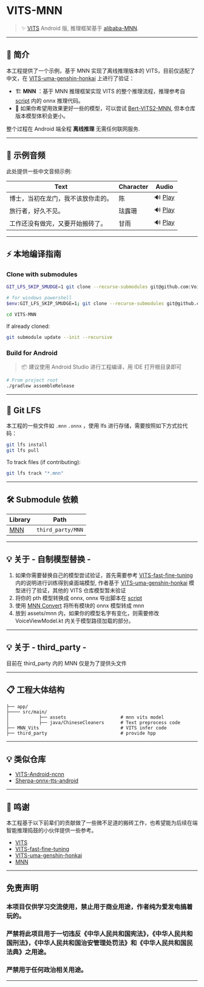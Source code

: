 # VITS-MNN

> ✨ [VITS](https://github.com/Plachtaa/VITS-fast-fine-tuning) Android 版, 推理框架基于 [alibaba-MNN](https://github.com/alibaba/MNN).

---

## 🧠 简介

本工程提供了一个示例，基于 MNN 实现了离线推理版本的 VITS，目前仅适配了中文，在 [VITS-uma-genshin-honkai](https://huggingface.co/spaces/zomehwh/vits-uma-genshin-honkai/tree/main) 上进行了验证：

- 🏗 **MNN** ：基于 MNN 推理框架实现 VITS 的整个推理流程，推理参考自 [script](onnx_export/script) 内的 onnx 推理代码。
- 🧠 如果你希望用效果更好一些的模型，可以尝试 [Bert-VITS2-MNN](https://github.com/Voine/Bert-VITS2-MNN), 但本仓库版本模型体积会更小。

整个过程在 Android 端全程 **离线推理** 无需任何联网服务.


---


## 🎵 示例音频

此处提供一些中文音频示例:

| Text               | Character | Audio                                                                                      |
|--------------------|-----------|--------------------------------------------------------------------------------------------|
| 博士，当初在龙门，我不该放你走的。  | 陈         | 🔊 [Play](https://github.com/user-attachments/assets/a6fc4022-e473-41e3-89da-0f5c9741a4c4) |
| 旅行者，好久不见。          | 珐露珊       | 🔊 [Play](https://github.com/user-attachments/assets/60a96546-1e18-43b8-9a6a-3c9bfd5eca42) |
| 工作还没有做完，又要开始搬砖了。   | 甘雨        | 🔊 [Play](https://github.com/user-attachments/assets/7482e892-630f-47ee-829f-336ceb9525c4)                                                   |

---

## ⚡ 本地编译指南

### Clone with submodules

```bash
GIT_LFS_SKIP_SMUDGE=1 git clone --recurse-submodules git@github.com:Voine/VITS-MNN.git

# for windows powershell
$env:GIT_LFS_SKIP_SMUDGE=1; git clone --recurse-submodules git@github.com:Voine/VITS-MNN.git

cd VITS-MNN
```

If already cloned:

```bash
git submodule update --init --recursive
```

### Build for Android

> 📦 建议使用 Android Studio 进行工程编译，用 IDE 打开根目录即可

```bash
# From project root
./gradlew assembleRelease
```

---

## 🛁 Git LFS

本工程的一些文件如 `.mnn` `.onnx` ，使用 lfs 进行存储，需要按照如下方式拉代码：

```bash
git lfs install
git lfs pull
```

To track files (if contributing):

```bash
git lfs track "*.mnn"
```

---

## 🛠️ Submodule 依赖

| Library      | Path                         |
|--------------|------------------------------|
| [MNN](https://github.com/alibaba/MNN)        | `third_party/MNN`            |


---


## 💡 关于 - 自制模型替换 -

1. 如果你需要替换自己的模型尝试验证，首先需要参考 [VITS-fast-fine-tuning](https://github.com/Plachtaa/VITS-fast-fine-tuning) 内的说明进行训练得到桌面端模型, 作者基于 [VITS-uma-genshin-honkai](https://huggingface.co/spaces/zomehwh/vits-uma-genshin-honkai/tree/main) 模型进行了验证，其他的 VITS 仓库模型暂未验证
2. 将你的 pth 模型转换成 onnx, onnx 导出脚本在  [script](onnx_export/script)
3. 使用 [MNN Convert](https://mnn-docs.readthedocs.io/en/latest/tools/convert.html) 将所有模块的 onnx 模型转成 mnn
4. 放到 assets/mnn 内，如果你的模型名字有变化，则需要修改 VoiceViewModel.kt 内关于模型路径加载的部分。

---

## 💡 关于 - third_party -

目前在 third_party 内的 MNN 仅是为了提供头文件

---

## 📋 工程大体结构

```
├── app/
├──── src/main/                 
│           ├── assets                    # mnn vits model
│           ├── java/ChineseCleaners      # Text preprocess code
├── MNN_Vits                              # VITS infer code
├── third_party                           # provide hpp

```

---

## 💡 类似仓库

- [VITS-Android-ncnn](https://github.com/weirdseed/Vits-Android-ncnn)
- [Sherpa-onnx-tts-android](https://github.com/k2-fsa/sherpa-onnx/tree/master/android/SherpaOnnxTts)

---

## 🙌 鸣谢

本工程基于以下前辈们的贡献做了一些微不足道的搬砖工作，也希望能为后续在端智能推理捣鼓的小伙伴提供一些参考。

- [VITS](https://github.com/jaywalnut310/vits)
- [VITS-fast-fine-tuning](https://github.com/Plachtaa/VITS-fast-fine-tuning)
- [VITS-uma-genshin-honkai](https://huggingface.co/spaces/zomehwh/vits-uma-genshin-honkai/tree/main)
- [MNN](https://github.com/alibaba/MNN)


---

## 免责声明
### 本项目仅供学习交流使用，禁止用于商业用途，作者纯为爱发电搞着玩的。

### 严禁将此项目用于一切违反《中华人民共和国宪法》，《中华人民共和国刑法》，《中华人民共和国治安管理处罚法》和《中华人民共和国民法典》之用途。
### 严禁用于任何政治相关用途。

---
